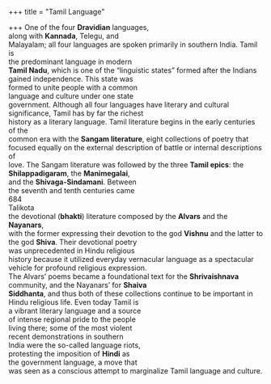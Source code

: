 +++
title = "Tamil Language"

+++
One of the four **Dravidian** languages,  
along with **Kannada**, Telegu, and  
Malayalam; all four languages are spoken primarily in southern India. Tamil is  
the predominant language in modern  
**Tamil Nadu**, which is one of the “linguistic states” formed after the Indians  
gained independence. This state was  
formed to unite people with a common  
language and culture under one state  
government. Although all four languages have literary and cultural significance, Tamil has by far the richest  
history as a literary language. Tamil literature begins in the early centuries of the  
common era with the **Sangam literature**, eight collections of poetry that  
focused equally on the external description of battle or internal descriptions of  
love. The Sangam literature was followed by the three **Tamil epics**: the  
**Shilappadigaram**, the **Manimegalai**,  
and the **Shivaga-Sindamani**. Between  
the seventh and tenth centuries came  
684  
Talikota  
the devotional (**bhakti**) literature composed by the **Alvars** and the **Nayanars**,  
with the former expressing their devotion to the god **Vishnu** and the latter to  
the god **Shiva**. Their devotional poetry  
was unprecedented in Hindu religious  
history because it utilized everyday vernacular language as a spectacular vehicle for profound religious expression.  
The Alvars’ poems became a foundational text for the **Shrivaishnava** community, and the Nayanars’ for **Shaiva**  
**Siddhanta**, and thus both of these collections continue to be important in  
Hindu religious life. Even today Tamil is  
a vibrant literary language and a source  
of intense regional pride to the people  
living there; some of the most violent  
recent demonstrations in southern  
India were the so-called language riots,  
protesting the imposition of **Hindi** as  
the government language, a move that  
was seen as a conscious attempt to marginalize Tamil language and culture.